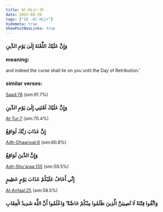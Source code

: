 ```yaml
---
title: Al-Hijr:35
date: 2015-04-20
tags: ["15 .Al-Hijr"]
hidemeta: true 
ShowPostNavLinks: true 
---
```

### وَإِنَّ عَلَيْكَ اللَّعْنَةَ إِلَىٰ يَوْمِ الدِّينِ
### meaning: 
and indeed the curse shall lie on you until the Day of Retribution.’
### similar verses: 

[Saad:78](/38/78) (sim:91.7%)

### وَإِنَّ عَلَيْكَ لَعْنَتِي إِلَىٰ يَوْمِ الدِّينِ

[At-Tur:7](/52/7) (sim:70.4%)

### إِنَّ عَذَابَ رَبِّكَ لَوَاقِعٌ

[Adh-Dhaariyat:6](/51/6) (sim:60.8%)

### وَإِنَّ الدِّينَ لَوَاقِعٌ

[Ash-Shu'araa:135](/26/135) (sim:59.5%)

### إِنِّي أَخَافُ عَلَيْكُمْ عَذَابَ يَوْمٍ عَظِيمٍ

[Al-Anfaal:25](/8/25) (sim:58.5%)

### وَاتَّقُوا فِتْنَةً لَا تُصِيبَنَّ الَّذِينَ ظَلَمُوا مِنْكُمْ خَاصَّةً ۖ وَاعْلَمُوا أَنَّ اللَّهَ شَدِيدُ الْعِقَابِ
